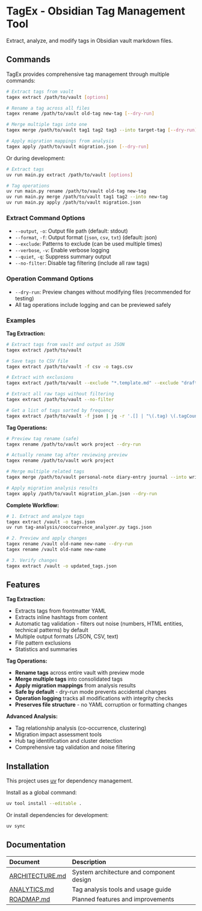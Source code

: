 # TagEx - Obsidian Tag Management Tool

Extract, analyze, and modify tags in Obsidian vault markdown files.

## Commands

TagEx provides comprehensive tag management through multiple commands:

```bash
# Extract tags from vault
tagex extract /path/to/vault [options]

# Rename a tag across all files
tagex rename /path/to/vault old-tag new-tag [--dry-run]

# Merge multiple tags into one
tagex merge /path/to/vault tag1 tag2 tag3 --into target-tag [--dry-run]

# Apply migration mappings from analysis
tagex apply /path/to/vault migration.json [--dry-run]
```

Or during development:
```bash
# Extract tags
uv run main.py extract /path/to/vault [options]

# Tag operations
uv run main.py rename /path/to/vault old-tag new-tag
uv run main.py merge /path/to/vault tag1 tag2 --into new-tag
uv run main.py apply /path/to/vault migration.json
```

### Extract Command Options

- `--output`, `-o`: Output file path (default: stdout)
- `--format`, `-f`: Output format (`json`, `csv`, `txt`) (default: json)
- `--exclude`: Patterns to exclude (can be used multiple times)
- `--verbose`, `-v`: Enable verbose logging
- `--quiet`, `-q`: Suppress summary output
- `--no-filter`: Disable tag filtering (include all raw tags)

### Operation Command Options

- `--dry-run`: Preview changes without modifying files (recommended for testing)
- All tag operations include logging and can be previewed safely

### Examples

**Tag Extraction:**
```bash
# Extract tags from vault and output as JSON
tagex extract /path/to/vault

# Save tags to CSV file
tagex extract /path/to/vault -f csv -o tags.csv

# Extract with exclusions
tagex extract /path/to/vault --exclude "*.template.md" --exclude "drafts/*"

# Extract all raw tags without filtering
tagex extract /path/to/vault --no-filter

# Get a list of tags sorted by frequency
tagex extract /path/to/vault -f json | jq -r '.[] | "\(.tag) \(.tagCount)"'
```

**Tag Operations:**
```bash
# Preview tag rename (safe)
tagex rename /path/to/vault work project --dry-run

# Actually rename tag after reviewing preview
tagex rename /path/to/vault work project

# Merge multiple related tags
tagex merge /path/to/vault personal-note diary-entry journal --into writing

# Apply migration analysis results
tagex apply /path/to/vault migration_plan.json --dry-run
```

**Complete Workflow:**
```bash
# 1. Extract and analyze tags
tagex extract /vault -o tags.json
uv run tag-analysis/cooccurrence_analyzer.py tags.json

# 2. Preview and apply changes
tagex rename /vault old-name new-name --dry-run
tagex rename /vault old-name new-name

# 3. Verify changes
tagex extract /vault -o updated_tags.json
```

## Features

**Tag Extraction:**

- Extracts tags from frontmatter YAML
- Extracts inline hashtags from content
- Automatic tag validation - filters out noise (numbers, HTML entities, technical patterns) by default
- Multiple output formats (JSON, CSV, text)
- File pattern exclusions
- Statistics and summaries

**Tag Operations:**

- **Rename tags** across entire vault with preview mode
- **Merge multiple tags** into consolidated tags
- **Apply migration mappings** from analysis results
- **Safe by default** - dry-run mode prevents accidental changes
- **Operation logging** tracks all modifications with integrity checks
- **Preserves file structure** - no YAML corruption or formatting changes

**Advanced Analysis:**

- Tag relationship analysis (co-occurrence, clustering)
- Migration impact assessment tools
- Hub tag identification and cluster detection
- Comprehensive tag validation and noise filtering

## Installation

This project uses [uv](https://docs.astral.sh/uv/) for dependency management.

Install as a global command:
```bash
uv tool install --editable .
```

Or install dependencies for development:
```bash
uv sync
```


## Documentation

| Document | Description |
| :----------|:-------------|
| [ARCHITECTURE.md](doc/ARCHITECTURE.md) | System architecture and component design |
| [ANALYTICS.md](doc/ANALYTICS.md) | Tag analysis tools and usage guide |
| [ROADMAP.md](doc/ROADMAP.md) | Planned features and improvements |

